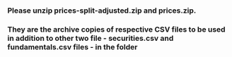 ### Please unzip prices-split-adjusted.zip and prices.zip. 
### They are the archive copies of respective CSV files to be used in addition to other two file - securities.csv and fundamentals.csv files - in the folder
